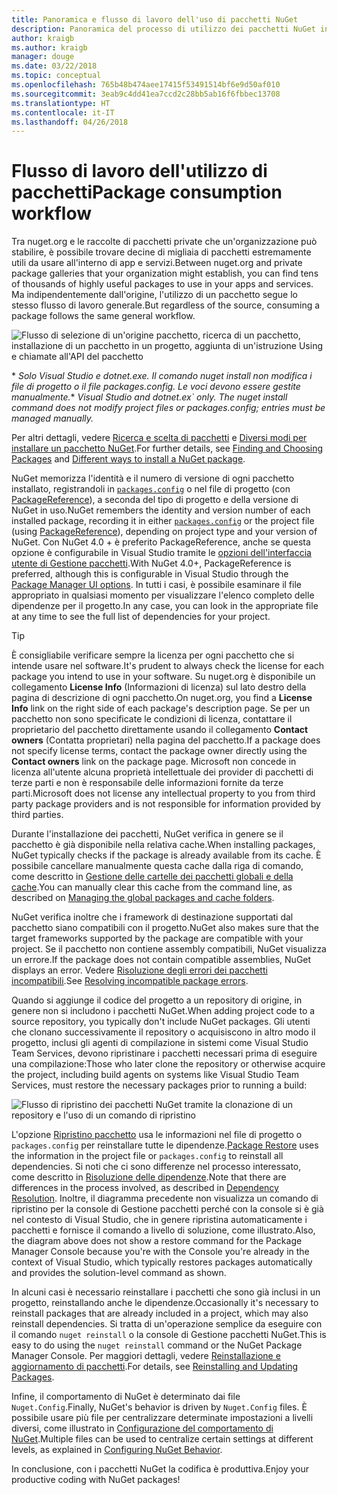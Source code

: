 ```yaml
---
title: Panoramica e flusso di lavoro dell'uso di pacchetti NuGet
description: Panoramica del processo di utilizzo dei pacchetti NuGet in un progetto, con collegamenti ad altre parti specifiche del processo.
author: kraigb
ms.author: kraigb
manager: douge
ms.date: 03/22/2018
ms.topic: conceptual
ms.openlocfilehash: 765b48b474aee17415f53491514bf6e9d50af010
ms.sourcegitcommit: 3eab9c4dd41ea7ccd2c28bb5ab16f6fbbec13708
ms.translationtype: HT
ms.contentlocale: it-IT
ms.lasthandoff: 04/26/2018
---
```

# <a name="package-consumption-workflow"></a><span data-ttu-id="6f3ad-103">Flusso di lavoro dell'utilizzo di pacchetti</span><span class="sxs-lookup"><span data-stu-id="6f3ad-103">Package consumption workflow</span></span>

<span data-ttu-id="6f3ad-104">Tra nuget.org e le raccolte di pacchetti private che un'organizzazione può stabilire, è possibile trovare decine di migliaia di pacchetti estremamente utili da usare all'interno di app e servizi.</span><span class="sxs-lookup"><span data-stu-id="6f3ad-104">Between nuget.org and private package galleries that your organization might establish, you can find tens of thousands of highly useful packages to use in your apps and services.</span></span> <span data-ttu-id="6f3ad-105">Ma indipendentemente dall'origine, l'utilizzo di un pacchetto segue lo stesso flusso di lavoro generale.</span><span class="sxs-lookup"><span data-stu-id="6f3ad-105">But regardless of the source, consuming a package follows the same general workflow.</span></span>

![Flusso di selezione di un'origine pacchetto, ricerca di un pacchetto, installazione di un pacchetto in un progetto, aggiunta di un'istruzione Using e chiamate all'API del pacchetto](media/Overview-01-GeneralFlow.png)

<span data-ttu-id="6f3ad-107">\* _Solo Visual Studio e dotnet.exe. Il comando nuget install non modifica i file di progetto o il file packages.config. Le voci devono essere gestite manualmente._</span><span class="sxs-lookup"><span data-stu-id="6f3ad-107">\* _Visual Studio and dotnet.ex\` only. The nuget install command does not modify project files or packages.config; entries must be managed manually._</span></span>

<span data-ttu-id="6f3ad-108">Per altri dettagli, vedere [Ricerca e scelta di pacchetti](../consume-packages/finding-and-choosing-packages.md) e [Diversi modi per installare un pacchetto NuGet](ways-to-install-a-package.md).</span><span class="sxs-lookup"><span data-stu-id="6f3ad-108">For further details, see [Finding and Choosing Packages](../consume-packages/finding-and-choosing-packages.md) and [Different ways to install a NuGet package](ways-to-install-a-package.md).</span></span>

<span data-ttu-id="6f3ad-109">NuGet memorizza l'identità e il numero di versione di ogni pacchetto installato, registrandoli in [`packages.config`](../reference/packages-config.md) o nel file di progetto (con [PackageReference](../consume-packages/package-references-in-project-files.md)), a seconda del tipo di progetto e della versione di NuGet in uso.</span><span class="sxs-lookup"><span data-stu-id="6f3ad-109">NuGet remembers the identity and version number of each installed package, recording it in either [`packages.config`](../reference/packages-config.md) or the project file (using [PackageReference](../consume-packages/package-references-in-project-files.md)), depending on project type and your version of NuGet.</span></span> <span data-ttu-id="6f3ad-110">Con NuGet 4.0 + è preferito PackageReference, anche se questa opzione è configurabile in Visual Studio tramite le [opzioni dell'interfaccia utente di Gestione pacchetti](../tools/package-manager-ui.md).</span><span class="sxs-lookup"><span data-stu-id="6f3ad-110">With NuGet 4.0+, PackageReference is preferred, although this is configurable in Visual Studio through the [Package Manager UI options](../tools/package-manager-ui.md).</span></span> <span data-ttu-id="6f3ad-111">In tutti i casi, è possibile esaminare il file appropriato in qualsiasi momento per visualizzare l'elenco completo delle dipendenze per il progetto.</span><span class="sxs-lookup"><span data-stu-id="6f3ad-111">In any case, you can look in the appropriate file at any time to see the full list of dependencies for your project.</span></span>

> [!Tip]
> <span data-ttu-id="6f3ad-112">È consigliabile verificare sempre la licenza per ogni pacchetto che si intende usare nel software.</span><span class="sxs-lookup"><span data-stu-id="6f3ad-112">It's prudent to always check the license for each package you intend to use in your software.</span></span> <span data-ttu-id="6f3ad-113">Su nuget.org è disponibile un collegamento **License Info** (Informazioni di licenza) sul lato destro della pagina di descrizione di ogni pacchetto.</span><span class="sxs-lookup"><span data-stu-id="6f3ad-113">On nuget.org, you find a **License Info** link on the right side of each package's description page.</span></span> <span data-ttu-id="6f3ad-114">Se per un pacchetto non sono specificate le condizioni di licenza, contattare il proprietario del pacchetto direttamente usando il collegamento **Contact owners** (Contatta proprietari) nella pagina del pacchetto.</span><span class="sxs-lookup"><span data-stu-id="6f3ad-114">If a package does not specify license terms, contact the package owner directly using the **Contact owners** link on the package page.</span></span> <span data-ttu-id="6f3ad-115">Microsoft non concede in licenza all'utente alcuna proprietà intellettuale dei provider di pacchetti di terze parti e non è responsabile delle informazioni fornite da terze parti.</span><span class="sxs-lookup"><span data-stu-id="6f3ad-115">Microsoft does not license any intellectual property to you from third party package providers and is not responsible for information provided by third parties.</span></span>

<span data-ttu-id="6f3ad-116">Durante l'installazione dei pacchetti, NuGet verifica in genere se il pacchetto è già disponibile nella relativa cache.</span><span class="sxs-lookup"><span data-stu-id="6f3ad-116">When installing packages, NuGet typically checks if the package is already available from its cache.</span></span> <span data-ttu-id="6f3ad-117">È possibile cancellare manualmente questa cache dalla riga di comando, come descritto in [Gestione delle cartelle dei pacchetti globali e della cache](../consume-packages/managing-the-global-packages-and-cache-folders.md).</span><span class="sxs-lookup"><span data-stu-id="6f3ad-117">You can manually clear this cache from the command line, as described on [Managing the global packages and cache folders](../consume-packages/managing-the-global-packages-and-cache-folders.md).</span></span>

<span data-ttu-id="6f3ad-118">NuGet verifica inoltre che i framework di destinazione supportati dal pacchetto siano compatibili con il progetto.</span><span class="sxs-lookup"><span data-stu-id="6f3ad-118">NuGet also makes sure that the target frameworks supported by the package are compatible with your project.</span></span> <span data-ttu-id="6f3ad-119">Se il pacchetto non contiene assembly compatibili, NuGet visualizza un errore.</span><span class="sxs-lookup"><span data-stu-id="6f3ad-119">If the package does not contain compatible assemblies, NuGet displays an error.</span></span> <span data-ttu-id="6f3ad-120">Vedere [Risoluzione degli errori dei pacchetti incompatibili](dependency-resolution.md#resolving-incompatible-package-errors).</span><span class="sxs-lookup"><span data-stu-id="6f3ad-120">See [Resolving incompatible package errors](dependency-resolution.md#resolving-incompatible-package-errors).</span></span>

<span data-ttu-id="6f3ad-121">Quando si aggiunge il codice del progetto a un repository di origine, in genere non si includono i pacchetti NuGet.</span><span class="sxs-lookup"><span data-stu-id="6f3ad-121">When adding project code to a source repository, you typically don't include NuGet packages.</span></span> <span data-ttu-id="6f3ad-122">Gli utenti che clonano successivamente il repository o acquisiscono in altro modo il progetto, inclusi gli agenti di compilazione in sistemi come Visual Studio Team Services, devono ripristinare i pacchetti necessari prima di eseguire una compilazione:</span><span class="sxs-lookup"><span data-stu-id="6f3ad-122">Those who later clone the repository or otherwise acquire the project, including build agents on systems like Visual Studio Team Services, must restore the necessary packages prior to running a build:</span></span>

![Flusso di ripristino dei pacchetti NuGet tramite la clonazione di un repository e l'uso di un comando di ripristino](media/Overview-02-RestoreFlow.png)

<span data-ttu-id="6f3ad-124">L'opzione [Ripristino pacchetto](../consume-packages/package-restore.md) usa le informazioni nel file di progetto o `packages.config` per reinstallare tutte le dipendenze.</span><span class="sxs-lookup"><span data-stu-id="6f3ad-124">[Package Restore](../consume-packages/package-restore.md) uses the information in the project file or `packages.config` to reinstall all dependencies.</span></span> <span data-ttu-id="6f3ad-125">Si noti che ci sono differenze nel processo interessato, come descritto in [Risoluzione delle dipendenze](../consume-packages/dependency-resolution.md).</span><span class="sxs-lookup"><span data-stu-id="6f3ad-125">Note that there are differences in the process involved, as described in [Dependency Resolution](../consume-packages/dependency-resolution.md).</span></span> <span data-ttu-id="6f3ad-126">Inoltre, il diagramma precedente non visualizza un comando di ripristino per la console di Gestione pacchetti perché con la console si è già nel contesto di Visual Studio, che in genere ripristina automaticamente i pacchetti e fornisce il comando a livello di soluzione, come illustrato.</span><span class="sxs-lookup"><span data-stu-id="6f3ad-126">Also, the diagram above does not show a restore command for the Package Manager Console because you're with the Console you're already in the context of Visual Studio, which typically restores packages automatically and provides the solution-level command as shown.</span></span>

<span data-ttu-id="6f3ad-127">In alcuni casi è necessario reinstallare i pacchetti che sono già inclusi in un progetto, reinstallando anche le dipendenze.</span><span class="sxs-lookup"><span data-stu-id="6f3ad-127">Occasionally it's necessary to reinstall packages that are already included in a project, which may also reinstall dependencies.</span></span> <span data-ttu-id="6f3ad-128">Si tratta di un'operazione semplice da eseguire con il comando `nuget reinstall` o la console di Gestione pacchetti NuGet.</span><span class="sxs-lookup"><span data-stu-id="6f3ad-128">This is easy to do using the `nuget reinstall` command or the NuGet Package Manager Console.</span></span> <span data-ttu-id="6f3ad-129">Per maggiori dettagli, vedere [Reinstallazione e aggiornamento di pacchetti](../consume-packages/reinstalling-and-updating-packages.md).</span><span class="sxs-lookup"><span data-stu-id="6f3ad-129">For details, see [Reinstalling and Updating Packages](../consume-packages/reinstalling-and-updating-packages.md).</span></span>

<span data-ttu-id="6f3ad-130">Infine, il comportamento di NuGet è determinato dai file `Nuget.Config`.</span><span class="sxs-lookup"><span data-stu-id="6f3ad-130">Finally, NuGet's behavior is driven by `Nuget.Config` files.</span></span> <span data-ttu-id="6f3ad-131">È possibile usare più file per centralizzare determinate impostazioni a livelli diversi, come illustrato in [Configurazione del comportamento di NuGet](../consume-packages/configuring-nuget-behavior.md).</span><span class="sxs-lookup"><span data-stu-id="6f3ad-131">Multiple files can be used to centralize certain settings at different levels, as explained in [Configuring NuGet Behavior](../consume-packages/configuring-nuget-behavior.md).</span></span>

<span data-ttu-id="6f3ad-132">In conclusione, con i pacchetti NuGet la codifica è produttiva.</span><span class="sxs-lookup"><span data-stu-id="6f3ad-132">Enjoy your productive coding with NuGet packages!</span></span>
